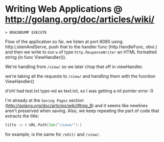 Writing Web Applications @ http://golang.org/doc/articles/wiki/
===============================================================

`> BRAINDUMP EXECUTE`

Flow of the application so far, we listen at port 8080 using
http.ListenAndServe, push that to the handler func (http.HandleFunc, obvi.) and
then we write to our `w` of type `http.ResponseWriter` an HTML formatted
string (in func ViewHandler()).

We're handling from `/view/` so we later chop that off in viewHandler.

we're taking all the requests to `/view/` and handling them with the function
ViewHandler()

d'oh! had test.txt typo-ed as text.txt, so I was getting a nil pointer error :0

I'm already at the `Saving Pages` section
(http://golang.org/doc/articles/wiki/#tmp_8)
and it seems like newlines aren't preserved when saving. Also, we keep
repeating the part of code that extracts the title:
```go
title := r.URL.Path[len("/save/"):]
```
for example, is the same for `/edit/` and `/view/`.
